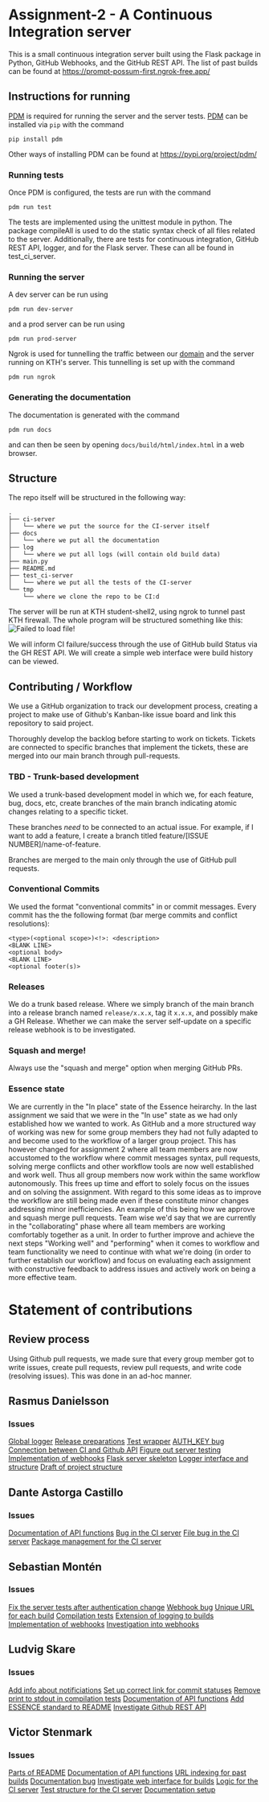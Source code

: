 # Assignment-2 - A Continuous Integration server

This is a small continuous integration server built using the Flask package in Python, GitHub Webhooks, and the GitHub REST API. The list of past builds can be found at https://prompt-possum-first.ngrok-free.app/

## Instructions for running
[PDM](https://pypi.org/project/pdm/) is required for running the server and the server tests. [PDM](https://pypi.org/project/pdm/) can be installed via `pip` with the command 

```
pip install pdm
```

Other ways of installing PDM can be found at 
https://pypi.org/project/pdm/ 

### Running tests
Once PDM is configured, the tests are run with the command
```
pdm run test
```

The tests are implemented using the unittest module in python. The package compileAll is used to do the static syntax check of all files related to the server. Additionally, there are tests for continuous integration, GitHub REST API, logger, and for the Flask server. These can all be found in test_ci_server.

### Running the server
A dev server can be run using
```
pdm run dev-server
```

and a prod server can be run using

```
pdm run prod-server
```

Ngrok is used for tunnelling the traffic between our [domain](https://prompt-possum-first.ngrok-free.app/) and the server running on KTH's server. This tunnelling is set up with the command

```
pdm run ngrok
```
 
### Generating the documentation
The documentation is generated with the command
```
pdm run docs
```

and can then be seen by opening `docs/build/html/index.html` in a web browser.

## Structure
The repo itself will be structured in the following way:

```
.
├── ci-server
│   └── where we put the source for the CI-server itself 
├── docs
│   └── where we put all the documentation 
├── log
│   └── where we put all logs (will contain old build data)
├── main.py
├── README.md
├── test_ci-server
│   └── where we put all the tests of the CI-server
└── tmp
    └── where we clone the repo to be CI:d 

```

The server will be run at KTH student-shell2, using ngrok to tunnel past
KTH firewall. The whole program will be structured something like this:
![Failed to load file!](docs/img/structure.png)

We will inform CI failure/success through the use of GitHub build Status
via the GH REST API. We will create a simple web interface were build 
history can be viewed.

## Contributing / Workflow
We use a GitHub organization to track our development process, creating a project
to make use of Github's Kanban-like issue board and link this repository to said 
project. 

Thoroughly develop the backlog before starting to work on tickets.
Tickets are connected to specific branches that implement the tickets, these are
merged into our main branch through pull-requests.

### TBD - Trunk-based development
We used a trunk-based development model in which we, for each feature, bug, docs, etc,
create branches of the main branch indicating atomic changes relating to a specific
ticket. 

These branches *need* to be connected to an actual issue. For example, if I want
to add a feature, I create a branch titled feature/[ISSUE NUMBER]/name-of-feature.

Branches are merged to the main only through the use of GitHub pull requests.

### Conventional Commits
We used the format "conventional commits" in or commit messages. Every commit has the 
the following format (bar merge commits and conflict resolutions):

```
<type>(<optional scope>)<!>: <description>
<BLANK LINE>
<optional body>
<BLANK LINE>
<optional footer(s)>
```

### Releases
We do a trunk based release. Where we simply branch of the main branch into a release 
branch named `release/x.x.x`, tag it `x.x.x`, and possibly make a GH Release. Whether
we can make the server self-update on a specific release webhook is to be investigated.


### Squash and merge!
Always use the "squash and merge" option when merging GitHub PRs.

### Essence state
We are currently in the "In place" state of the Essence heirarchy. In the last assignment we said that we were in the "In use" state as we had only established how we wanted to work. As GitHub and a more structured way of working was new for some group members they had not fully adapted to and become used to the workflow of a larger group project. This has however changed for assignment 2 where all team members are now accustomed to the workflow where commit messages syntax, pull requests, solving merge conflicts and other workflow tools are now well established and work well. Thus all group members now work within the same workflow autonomously. This frees up time and effort to solely focus on the issues and on solving the assignment. With regard to this some ideas as to improve the workflow are still being made even if these constitute minor changes addressing minor inefficiencies. An example of this being how we approve and squash merge pull requests. Team wise we'd say that we are currently in the "collaborating" phase where all team members are working comfortably together as a unit. In order to further improve and achieve the next steps "Working well" and "performing" when it comes to workflow and team functionality we need to continue with what we're doing (in order to further establish our workflow) and focus on evaluating each assignment with constructive feedback to address issues and actively work on being a more effective team.

# Statement of contributions

## Review process 
Using Github pull requests, we made sure that every group member got to write issues,
create pull requests, review pull requests, and write code (resolving issues). This 
was done in an ad-hoc manner.

## Rasmus Danielsson
### Issues 
[Global logger](https://github.com/KTH-DD2480-Fundsoft/assignment-2/issues/56)
[Release preparations](https://github.com/KTH-DD2480-Fundsoft/assignment-2/issues/51)
[Test wrapper](https://github.com/KTH-DD2480-Fundsoft/assignment-2/issues/43)
[AUTH_KEY bug](https://github.com/KTH-DD2480-Fundsoft/assignment-2/issues/40)
[Connection between CI and Github API](https://github.com/KTH-DD2480-Fundsoft/assignment-2/issues/31)
[Figure out server testing](https://github.com/KTH-DD2480-Fundsoft/assignment-2/issues/21)
[Implementation of webhooks](https://github.com/KTH-DD2480-Fundsoft/assignment-2/issues/15)
[Flask server skeleton](https://github.com/KTH-DD2480-Fundsoft/assignment-2/issues/6)
[Logger interface and structure](https://github.com/KTH-DD2480-Fundsoft/assignment-2/issues/5)
[Draft of project structure](https://github.com/KTH-DD2480-Fundsoft/assignment-2/issues/1)


## Dante Astorga Castillo
### Issues
[Documentation of API functions](https://github.com/KTH-DD2480-Fundsoft/assignment-2/issues/45)
[Bug in the CI server](https://github.com/KTH-DD2480-Fundsoft/assignment-2/issues/32)
[File bug in the CI server](https://github.com/KTH-DD2480-Fundsoft/assignment-2/issues/32)
[Package management for the CI server](https://github.com/KTH-DD2480-Fundsoft/assignment-2/issues/13)


## Sebastian Montén
### Issues
[Fix the server tests after authentication change](https://github.com/KTH-DD2480-Fundsoft/assignment-2/issues/52)
[Webhook bug](https://github.com/KTH-DD2480-Fundsoft/assignment-2/issues/40)
[Unique URL for each build](https://github.com/KTH-DD2480-Fundsoft/assignment-2/issues/27)
[Compilation tests](https://github.com/KTH-DD2480-Fundsoft/assignment-2/issues/23)
[Extension of logging to builds](https://github.com/KTH-DD2480-Fundsoft/assignment-2/issues/16)
[Implementation of webhooks](https://github.com/KTH-DD2480-Fundsoft/assignment-2/issues/15)
[Investigation into webhooks](https://github.com/KTH-DD2480-Fundsoft/assignment-2/issues/2)

## Ludvig Skare
### Issues
[Add info about notificiations](https://github.com/KTH-DD2480-Fundsoft/assignment-2/issues/59)
[Set up correct link for commit statuses](https://github.com/KTH-DD2480-Fundsoft/assignment-2/issues/54)
[Remove print to stdout in compilation tests](https://github.com/KTH-DD2480-Fundsoft/assignment-2/issues/53)
[Documentation of API functions](https://github.com/KTH-DD2480-Fundsoft/assignment-2/issues?q=is%3Aissue+assignee%3Alskare)
[Add ESSENCE standard to README](https://github.com/KTH-DD2480-Fundsoft/assignment-2/issues/45)
[Investigate Github REST API](https://github.com/KTH-DD2480-Fundsoft/assignment-2/issues/3)

## Victor Stenmark
### Issues
[Parts of README](https://github.com/KTH-DD2480-Fundsoft/assignment-2/issues/60)
[Documentation of API functions](https://github.com/KTH-DD2480-Fundsoft/assignment-2/issues/45)
[URL indexing for past builds](https://github.com/KTH-DD2480-Fundsoft/assignment-2/issues/39)
[Documentation bug](https://github.com/KTH-DD2480-Fundsoft/assignment-2/issues/24)
[Investigate web interface for builds](https://github.com/KTH-DD2480-Fundsoft/assignment-2/issues/22)
[Logic for the CI server](https://github.com/KTH-DD2480-Fundsoft/assignment-2/issues/11)
[Test structure for the CI server](https://github.com/KTH-DD2480-Fundsoft/assignment-2/issues/7)
[Documentation setup](https://github.com/KTH-DD2480-Fundsoft/assignment-2/issues/4)
